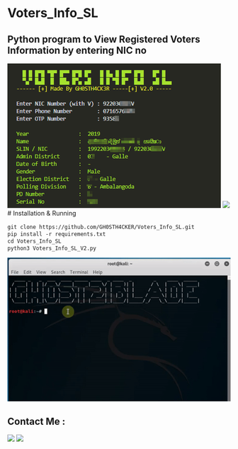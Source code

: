 # Voters_Info_SL

<h2>Python program to View Registered Voters Information by entering NIC no </h2>

<img src="https://github.com/GH0STH4CKER/Voters_Info_SL/blob/main/screenshot[vinfo].png">

<img src='https://img.shields.io/badge/Run-Failing-red' >
<br>
# Installation & Running

```
git clone https://github.com/GH0STH4CKER/Voters_Info_SL.git
pip install -r requirements.txt
cd Voters_Info_SL
python3 Voters_Info_SL_V2.py
```

<img src="https://github.com/GH0STH4CKER/Voters_Info_SL/blob/main/Installation.gif" >

<h2>Contact Me :</h2>
<a href="https://t.me/Dimuth92"><img src="https://i.ibb.co/kX24Ry5/telegramiconpng.png" width="50" ></a>
<a href="https://m.me/dimuth92"><img src="https://i.ibb.co/TM4zKgT/messengericon2.png" width="50"></a>
